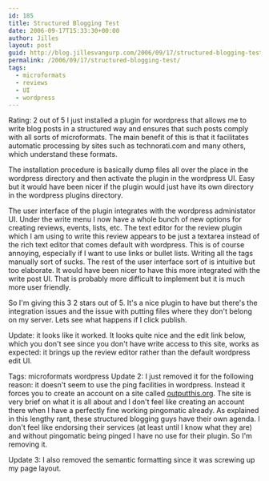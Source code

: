 ```yaml
---
id: 185
title: Structured Blogging Test
date: 2006-09-17T15:33:30+00:00
author: Jilles
layout: post
guid: http://blog.jillesvangurp.com/2006/09/17/structured-blogging-test/
permalink: /2006/09/17/structured-blogging-test/
tags:
  - microformats
  - reviews
  - UI
  - wordpress
---
```

Rating: 2 out of 5
I just installed a plugin for wordpress that allows me to write blog posts in a structured way and ensures that such posts comply with all sorts of microformats. The main benefit of this is that it facilitates automatic processing by sites such as technorati.com and many others, which understand these formats.

The installation procedure is basically dump files all over the place in the wordpress directory and then activate the plugin in the wordpress UI. Easy but it would have been nicer if the plugin would just have its own directory in the wordpress plugins directory.

The user interface of the plugin integrates with the wordpress administator UI. Under the write menu I now have a whole bunch of new options for creating reviews, events, lists, etc. The text editor for the review plugin which I am using to write this review appears to be just a textarea instead of the rich text editor that comes default with wordpress. This is of course annoying, especially if I want to use links or bullet lists. Writing all the tags manually sort of sucks. The rest of the user interface sort of is intuitive but too elaborate. It would have been nicer to have this more integrated with the write post UI. That is probably more difficult to implement but it is much more user friendly.

So I'm giving this 3 2 stars out of 5. It's a nice plugin to have but there's the integration issues and the issue with putting files where they don't belong on my server. Lets see what happens if I click publish.

Update: it looks like it worked. It looks quite nice and the edit link below, which you don't see since you don't have write access to this site, works as expected: it brings up the review editor rather than the default wordpress edit UI.

Tags: microformats wordpress
Update 2: I just removed it for the following reason: it doesn't seem to use the ping facilities in wordpress. Instead it forces you to create an account on a site called <a href="http://outputthis.org">outputthis.org</a>. The site is very brief on what it is all about and I don't feel like creating an account there when I have a perfectly fine working pingomatic already. As explained in this lengthy rant, these structured blogging guys have their own agenda. I don't feel like endorsing their services (at least until I know what they are) and without pingomatic being pinged I have no use for their plugin. So I'm removing it.

Update 3: I also removed the semantic formatting since it was screwing up my page layout.